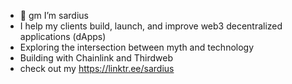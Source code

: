 - 🌅 gm I’m sardius
- I help my clients build, launch, and improve web3 decentralized applications (dApps)
- Exploring the intersection between myth and technology
- Building with Chainlink and Thirdweb
- check out my https://linktr.ee/sardius

<!---
0xSardius/0xSardius is a ✨ special ✨ repository because its `README.md` (this file) appears on your GitHub profile.
You can click the Preview link to take a look at your changes.
--->

